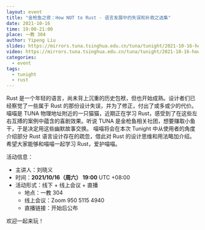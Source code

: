 ```yaml
---
layout: event
title: "金枪鱼之夜：How NOT to Rust - 语言发展中的失误和补救之选集"
date: 2021-10-16
time: 19:00-21:00
place: 一教 304
author: Yipeng Liu
slides: https://mirrors.tuna.tsinghua.edu.cn/tuna/tunight/2021-10-16-how-not-to-rust/slides.pdf
video: https://mirrors.tuna.tsinghua.edu.cn/tuna/tunight/2021-10-16-how-not-to-rust/video.mp4
categories:
  - event
tags:
  - tunight
  - rust
---
```


Rust 是一个年轻的语言，尚未背上沉重的历史包袱，但也开始成熟。设计者们已经察觉了一些属于 Rust 的那份设计失误，并为了修正，付出了或多或少的代价。
喵喵是 TUNA 物理地址附近的一只猫猫，近期正在学习 Rust，感受到了在这些左右互搏的案例中蕴含的喜剧效果。听说 TUNA 是金枪鱼相关社团，想要赚取小鱼干，于是决定用这些幽默故事交换。
喵喵将会在本次 Tunight 中从使用者的角度介绍部分 Rust 语言设计存在的疏忽，借此对 Rust 的设计思维和用法略加介绍。希望大家能够和喵喵一起学习 Rust，爱护喵喵。

活动信息：

* 主讲人：刘晓义
* 时间：**2021/10/16（周六） 19:00** UTC +08:00
* 活动形式：线下 + 线上会议 + 直播
  * 地点：一教 304
  * 线上会议：Zoom 950 5115 4940
  * 直播链接：开始后公布

欢迎一起来玩！
